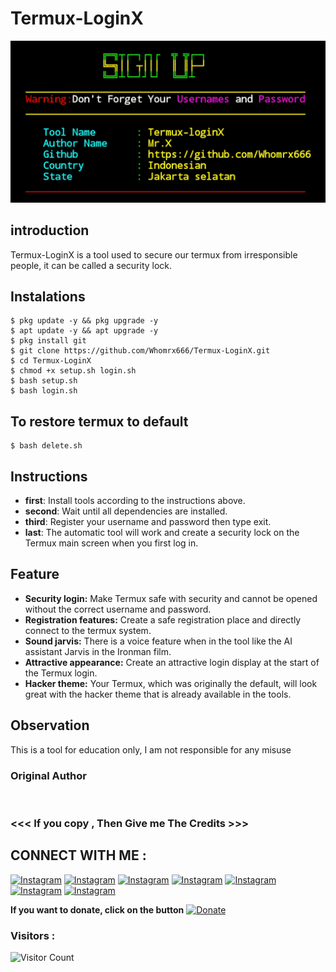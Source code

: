# Termux-LoginX
![Termux-LoginX preview](Termux-LoginX.jpg)

## introduction
Termux-LoginX is a tool used to secure our termux from irresponsible people, it can be called a security lock.

## Instalations
```
$ pkg update -y && pkg upgrade -y
$ apt update -y && apt upgrade -y
$ pkg install git
$ git clone https://github.com/Whomrx666/Termux-LoginX.git
$ cd Termux-LoginX
$ chmod +x setup.sh login.sh
$ bash setup.sh
$ bash login.sh
```
## To restore termux to default
```
$ bash delete.sh
```

## Instructions
- **first**: Install tools according to the instructions above.
- **second**: Wait until all dependencies are installed.
- **third**: Register your username and password then type exit.
- **last**: The automatic tool will work and create a security lock on the Termux main screen when you first log in.

## Feature
- **Security login:** Make Termux safe with security and cannot be opened without the correct username and password.
- **Registration features:** Create a safe registration place and directly connect to the termux system.
- **Sound jarvis:** There is a voice feature when in the tool like the AI assistant Jarvis in the Ironman film.
- **Attractive appearance:** Create an attractive login display at the start of the Termux login.
- **Hacker theme:** Your Termux, which was originally the default, will look great with the hacker theme that is already available in the tools.

## Observation
This is a tool for education only, I am not responsible for any misuse
### Original Author
<a href="https://github.com/Whomrx666"><img src="https://img.shields.io/badge/Original-Author-brightgreen.svg" alt=""/></a>

### <<< If you copy , Then Give me The Credits >>>

## CONNECT WITH ME :

[![Instagram](https://img.shields.io/badge/WEBSITE-VISIT-yellow?style=for-the-badge&logo=blogger)](https://whomrxhackers.blogspot.com/)
[![Instagram](https://img.shields.io/badge/TWITTER-FOLLOW-red?style=for-the-badge&logo=x)](https://twitter.com/whomrx666)
[![Instagram](https://img.shields.io/badge/YOUTUBE-SUBSCRIBE-red?style=for-the-badge&logo=youtube)](https://youtube.com/@whomrx666)
[![Instagram](https://img.shields.io/badge/FACEBOOK-LIKE-red?style=for-the-badge&logo=facebook)](https://facebook.com/https://www.facebook.com/whomrx.666)
[![Instagram](https://img.shields.io/badge/TELEGRAM-CONNECT-red?style=for-the-badge&logo=telegram)](https://t.me/@Whomr_X)
[![Instagram](https://img.shields.io/badge/GMAIL-CONTACT-red?style=for-the-badge&logo=gmail)](mailto:whomrx666@gmail.com)
[![Instagram](https://img.shields.io/badge/TIKTOK-FOLLOW-red?style=for-the-badge&logo=tiktok)](https://www.tiktok.com/@whomr.x)

**If you want to donate, click on the button**
<a href="https://saweria.co/whomrx"><img title="Donate" src="https://img.shields.io/badge/Donate-admin finder-yellow?style=for-the-badge&logo=github"></a>

### Visitors :
![Visitor Count](https://profile-counter.glitch.me/Whomrx666/count.svg)